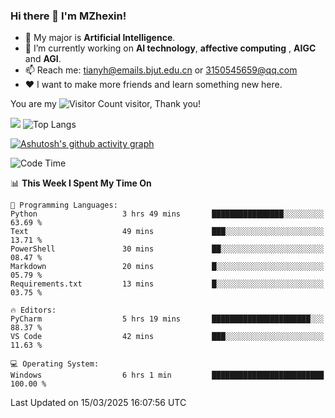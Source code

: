 ### Hi there 👋 I'm MZhexin!

- 💬 My major is **Artificial Intelligence**.
- 🔭 I’m currently working on **AI technology**, **affective computing** , **AIGC** and **AGI**.
- 📫 Reach me: <tianyh@emails.bjut.edu.cn> or <3150545659@qq.com>
- :heart: I want to make more friends and learn something new here.

You are my ![Visitor Count](https://profile-counter.glitch.me/MZhexin/count.svg) visitor, Thank you!

 ![](https://github-readme-stats.vercel.app/api?username=MZhexin&show_icons=true&theme=transparent) ![Top Langs](https://github-readme-stats.vercel.app/api/top-langs/?username=MZhexin&layout=compact&theme=tokyonight) 

[![Ashutosh's github activity graph](https://github-readme-activity-graph.vercel.app/graph?username=MZhexin)](https://github.com/ashutosh00710/github-readme-activity-graph)



<!--START_SECTION:waka-->
![Code Time](http://img.shields.io/badge/Code%20Time-295%20hrs%2059%20mins-blue)

📊 **This Week I Spent My Time On** 

```text
💬 Programming Languages: 
Python                   3 hrs 49 mins       ████████████████░░░░░░░░░   63.69 % 
Text                     49 mins             ███░░░░░░░░░░░░░░░░░░░░░░   13.71 % 
PowerShell               30 mins             ██░░░░░░░░░░░░░░░░░░░░░░░   08.47 % 
Markdown                 20 mins             █░░░░░░░░░░░░░░░░░░░░░░░░   05.79 % 
Requirements.txt         13 mins             █░░░░░░░░░░░░░░░░░░░░░░░░   03.75 % 

🔥 Editors: 
PyCharm                  5 hrs 19 mins       ██████████████████████░░░   88.37 % 
VS Code                  42 mins             ███░░░░░░░░░░░░░░░░░░░░░░   11.63 % 

💻 Operating System: 
Windows                  6 hrs 1 min         █████████████████████████   100.00 % 
```


 Last Updated on 15/03/2025 16:07:56 UTC
<!--END_SECTION:waka-->


